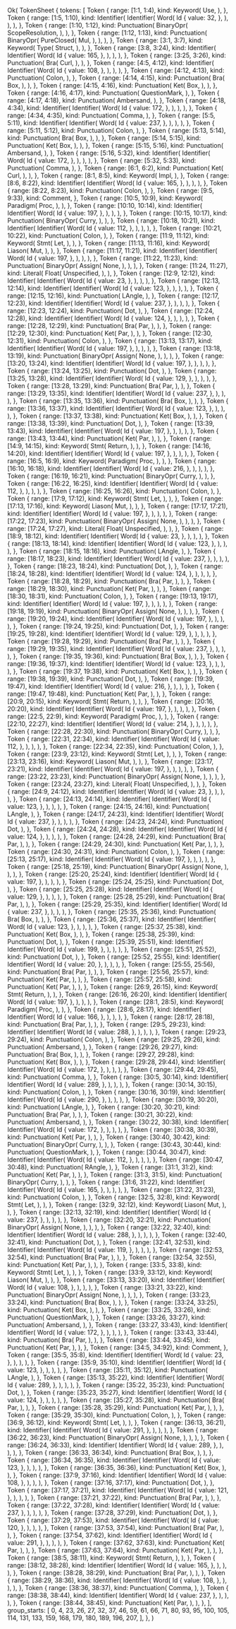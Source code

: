 Ok(
    TokenSheet {
        tokens: [
            Token {
                range: [1:1, 1:4),
                kind: Keyword(
                    Use,
                ),
            },
            Token {
                range: [1:5, 1:10),
                kind: Identifier(
                    Identifier(
                        Word(
                            Id {
                                value: 32,
                            },
                        ),
                    ),
                ),
            },
            Token {
                range: [1:10, 1:12),
                kind: Punctuation(
                    BinaryOpr(
                        ScopeResolution,
                    ),
                ),
            },
            Token {
                range: [1:12, 1:13),
                kind: Punctuation(
                    BinaryOpr(
                        PureClosed(
                            Mul,
                        ),
                    ),
                ),
            },
            Token {
                range: [3:1, 3:7),
                kind: Keyword(
                    Type(
                        Struct,
                    ),
                ),
            },
            Token {
                range: [3:8, 3:24),
                kind: Identifier(
                    Identifier(
                        Word(
                            Id {
                                value: 165,
                            },
                        ),
                    ),
                ),
            },
            Token {
                range: [3:25, 3:26),
                kind: Punctuation(
                    Bra(
                        Curl,
                    ),
                ),
            },
            Token {
                range: [4:5, 4:12),
                kind: Identifier(
                    Identifier(
                        Word(
                            Id {
                                value: 108,
                            },
                        ),
                    ),
                ),
            },
            Token {
                range: [4:12, 4:13),
                kind: Punctuation(
                    Colon,
                ),
            },
            Token {
                range: [4:14, 4:15),
                kind: Punctuation(
                    Bra(
                        Box,
                    ),
                ),
            },
            Token {
                range: [4:15, 4:16),
                kind: Punctuation(
                    Ket(
                        Box,
                    ),
                ),
            },
            Token {
                range: [4:16, 4:17),
                kind: Punctuation(
                    QuestionMark,
                ),
            },
            Token {
                range: [4:17, 4:18),
                kind: Punctuation(
                    Ambersand,
                ),
            },
            Token {
                range: [4:18, 4:34),
                kind: Identifier(
                    Identifier(
                        Word(
                            Id {
                                value: 172,
                            },
                        ),
                    ),
                ),
            },
            Token {
                range: [4:34, 4:35),
                kind: Punctuation(
                    Comma,
                ),
            },
            Token {
                range: [5:5, 5:11),
                kind: Identifier(
                    Identifier(
                        Word(
                            Id {
                                value: 237,
                            },
                        ),
                    ),
                ),
            },
            Token {
                range: [5:11, 5:12),
                kind: Punctuation(
                    Colon,
                ),
            },
            Token {
                range: [5:13, 5:14),
                kind: Punctuation(
                    Bra(
                        Box,
                    ),
                ),
            },
            Token {
                range: [5:14, 5:15),
                kind: Punctuation(
                    Ket(
                        Box,
                    ),
                ),
            },
            Token {
                range: [5:15, 5:16),
                kind: Punctuation(
                    Ambersand,
                ),
            },
            Token {
                range: [5:16, 5:32),
                kind: Identifier(
                    Identifier(
                        Word(
                            Id {
                                value: 172,
                            },
                        ),
                    ),
                ),
            },
            Token {
                range: [5:32, 5:33),
                kind: Punctuation(
                    Comma,
                ),
            },
            Token {
                range: [6:1, 6:2),
                kind: Punctuation(
                    Ket(
                        Curl,
                    ),
                ),
            },
            Token {
                range: [8:1, 8:5),
                kind: Keyword(
                    Impl,
                ),
            },
            Token {
                range: [8:6, 8:22),
                kind: Identifier(
                    Identifier(
                        Word(
                            Id {
                                value: 165,
                            },
                        ),
                    ),
                ),
            },
            Token {
                range: [8:22, 8:23),
                kind: Punctuation(
                    Colon,
                ),
            },
            Token {
                range: [9:5, 9:33),
                kind: Comment,
            },
            Token {
                range: [10:5, 10:9),
                kind: Keyword(
                    Paradigm(
                        Proc,
                    ),
                ),
            },
            Token {
                range: [10:10, 10:14),
                kind: Identifier(
                    Identifier(
                        Word(
                            Id {
                                value: 197,
                            },
                        ),
                    ),
                ),
            },
            Token {
                range: [10:15, 10:17),
                kind: Punctuation(
                    BinaryOpr(
                        Curry,
                    ),
                ),
            },
            Token {
                range: [10:18, 10:21),
                kind: Identifier(
                    Identifier(
                        Word(
                            Id {
                                value: 112,
                            },
                        ),
                    ),
                ),
            },
            Token {
                range: [10:21, 10:22),
                kind: Punctuation(
                    Colon,
                ),
            },
            Token {
                range: [11:9, 11:12),
                kind: Keyword(
                    Stmt(
                        Let,
                    ),
                ),
            },
            Token {
                range: [11:13, 11:16),
                kind: Keyword(
                    Liason(
                        Mut,
                    ),
                ),
            },
            Token {
                range: [11:17, 11:21),
                kind: Identifier(
                    Identifier(
                        Word(
                            Id {
                                value: 197,
                            },
                        ),
                    ),
                ),
            },
            Token {
                range: [11:22, 11:23),
                kind: Punctuation(
                    BinaryOpr(
                        Assign(
                            None,
                        ),
                    ),
                ),
            },
            Token {
                range: [11:24, 11:27),
                kind: Literal(
                    Float(
                        Unspecified,
                    ),
                ),
            },
            Token {
                range: [12:9, 12:12),
                kind: Identifier(
                    Identifier(
                        Word(
                            Id {
                                value: 23,
                            },
                        ),
                    ),
                ),
            },
            Token {
                range: [12:13, 12:14),
                kind: Identifier(
                    Identifier(
                        Word(
                            Id {
                                value: 123,
                            },
                        ),
                    ),
                ),
            },
            Token {
                range: [12:15, 12:16),
                kind: Punctuation(
                    LAngle,
                ),
            },
            Token {
                range: [12:17, 12:23),
                kind: Identifier(
                    Identifier(
                        Word(
                            Id {
                                value: 237,
                            },
                        ),
                    ),
                ),
            },
            Token {
                range: [12:23, 12:24),
                kind: Punctuation(
                    Dot,
                ),
            },
            Token {
                range: [12:24, 12:28),
                kind: Identifier(
                    Identifier(
                        Word(
                            Id {
                                value: 124,
                            },
                        ),
                    ),
                ),
            },
            Token {
                range: [12:28, 12:29),
                kind: Punctuation(
                    Bra(
                        Par,
                    ),
                ),
            },
            Token {
                range: [12:29, 12:30),
                kind: Punctuation(
                    Ket(
                        Par,
                    ),
                ),
            },
            Token {
                range: [12:30, 12:31),
                kind: Punctuation(
                    Colon,
                ),
            },
            Token {
                range: [13:13, 13:17),
                kind: Identifier(
                    Identifier(
                        Word(
                            Id {
                                value: 197,
                            },
                        ),
                    ),
                ),
            },
            Token {
                range: [13:18, 13:19),
                kind: Punctuation(
                    BinaryOpr(
                        Assign(
                            None,
                        ),
                    ),
                ),
            },
            Token {
                range: [13:20, 13:24),
                kind: Identifier(
                    Identifier(
                        Word(
                            Id {
                                value: 197,
                            },
                        ),
                    ),
                ),
            },
            Token {
                range: [13:24, 13:25),
                kind: Punctuation(
                    Dot,
                ),
            },
            Token {
                range: [13:25, 13:28),
                kind: Identifier(
                    Identifier(
                        Word(
                            Id {
                                value: 129,
                            },
                        ),
                    ),
                ),
            },
            Token {
                range: [13:28, 13:29),
                kind: Punctuation(
                    Bra(
                        Par,
                    ),
                ),
            },
            Token {
                range: [13:29, 13:35),
                kind: Identifier(
                    Identifier(
                        Word(
                            Id {
                                value: 237,
                            },
                        ),
                    ),
                ),
            },
            Token {
                range: [13:35, 13:36),
                kind: Punctuation(
                    Bra(
                        Box,
                    ),
                ),
            },
            Token {
                range: [13:36, 13:37),
                kind: Identifier(
                    Identifier(
                        Word(
                            Id {
                                value: 123,
                            },
                        ),
                    ),
                ),
            },
            Token {
                range: [13:37, 13:38),
                kind: Punctuation(
                    Ket(
                        Box,
                    ),
                ),
            },
            Token {
                range: [13:38, 13:39),
                kind: Punctuation(
                    Dot,
                ),
            },
            Token {
                range: [13:39, 13:43),
                kind: Identifier(
                    Identifier(
                        Word(
                            Id {
                                value: 197,
                            },
                        ),
                    ),
                ),
            },
            Token {
                range: [13:43, 13:44),
                kind: Punctuation(
                    Ket(
                        Par,
                    ),
                ),
            },
            Token {
                range: [14:9, 14:15),
                kind: Keyword(
                    Stmt(
                        Return,
                    ),
                ),
            },
            Token {
                range: [14:16, 14:20),
                kind: Identifier(
                    Identifier(
                        Word(
                            Id {
                                value: 197,
                            },
                        ),
                    ),
                ),
            },
            Token {
                range: [16:5, 16:9),
                kind: Keyword(
                    Paradigm(
                        Proc,
                    ),
                ),
            },
            Token {
                range: [16:10, 16:18),
                kind: Identifier(
                    Identifier(
                        Word(
                            Id {
                                value: 216,
                            },
                        ),
                    ),
                ),
            },
            Token {
                range: [16:19, 16:21),
                kind: Punctuation(
                    BinaryOpr(
                        Curry,
                    ),
                ),
            },
            Token {
                range: [16:22, 16:25),
                kind: Identifier(
                    Identifier(
                        Word(
                            Id {
                                value: 112,
                            },
                        ),
                    ),
                ),
            },
            Token {
                range: [16:25, 16:26),
                kind: Punctuation(
                    Colon,
                ),
            },
            Token {
                range: [17:9, 17:12),
                kind: Keyword(
                    Stmt(
                        Let,
                    ),
                ),
            },
            Token {
                range: [17:13, 17:16),
                kind: Keyword(
                    Liason(
                        Mut,
                    ),
                ),
            },
            Token {
                range: [17:17, 17:21),
                kind: Identifier(
                    Identifier(
                        Word(
                            Id {
                                value: 197,
                            },
                        ),
                    ),
                ),
            },
            Token {
                range: [17:22, 17:23),
                kind: Punctuation(
                    BinaryOpr(
                        Assign(
                            None,
                        ),
                    ),
                ),
            },
            Token {
                range: [17:24, 17:27),
                kind: Literal(
                    Float(
                        Unspecified,
                    ),
                ),
            },
            Token {
                range: [18:9, 18:12),
                kind: Identifier(
                    Identifier(
                        Word(
                            Id {
                                value: 23,
                            },
                        ),
                    ),
                ),
            },
            Token {
                range: [18:13, 18:14),
                kind: Identifier(
                    Identifier(
                        Word(
                            Id {
                                value: 123,
                            },
                        ),
                    ),
                ),
            },
            Token {
                range: [18:15, 18:16),
                kind: Punctuation(
                    LAngle,
                ),
            },
            Token {
                range: [18:17, 18:23),
                kind: Identifier(
                    Identifier(
                        Word(
                            Id {
                                value: 237,
                            },
                        ),
                    ),
                ),
            },
            Token {
                range: [18:23, 18:24),
                kind: Punctuation(
                    Dot,
                ),
            },
            Token {
                range: [18:24, 18:28),
                kind: Identifier(
                    Identifier(
                        Word(
                            Id {
                                value: 124,
                            },
                        ),
                    ),
                ),
            },
            Token {
                range: [18:28, 18:29),
                kind: Punctuation(
                    Bra(
                        Par,
                    ),
                ),
            },
            Token {
                range: [18:29, 18:30),
                kind: Punctuation(
                    Ket(
                        Par,
                    ),
                ),
            },
            Token {
                range: [18:30, 18:31),
                kind: Punctuation(
                    Colon,
                ),
            },
            Token {
                range: [19:13, 19:17),
                kind: Identifier(
                    Identifier(
                        Word(
                            Id {
                                value: 197,
                            },
                        ),
                    ),
                ),
            },
            Token {
                range: [19:18, 19:19),
                kind: Punctuation(
                    BinaryOpr(
                        Assign(
                            None,
                        ),
                    ),
                ),
            },
            Token {
                range: [19:20, 19:24),
                kind: Identifier(
                    Identifier(
                        Word(
                            Id {
                                value: 197,
                            },
                        ),
                    ),
                ),
            },
            Token {
                range: [19:24, 19:25),
                kind: Punctuation(
                    Dot,
                ),
            },
            Token {
                range: [19:25, 19:28),
                kind: Identifier(
                    Identifier(
                        Word(
                            Id {
                                value: 129,
                            },
                        ),
                    ),
                ),
            },
            Token {
                range: [19:28, 19:29),
                kind: Punctuation(
                    Bra(
                        Par,
                    ),
                ),
            },
            Token {
                range: [19:29, 19:35),
                kind: Identifier(
                    Identifier(
                        Word(
                            Id {
                                value: 237,
                            },
                        ),
                    ),
                ),
            },
            Token {
                range: [19:35, 19:36),
                kind: Punctuation(
                    Bra(
                        Box,
                    ),
                ),
            },
            Token {
                range: [19:36, 19:37),
                kind: Identifier(
                    Identifier(
                        Word(
                            Id {
                                value: 123,
                            },
                        ),
                    ),
                ),
            },
            Token {
                range: [19:37, 19:38),
                kind: Punctuation(
                    Ket(
                        Box,
                    ),
                ),
            },
            Token {
                range: [19:38, 19:39),
                kind: Punctuation(
                    Dot,
                ),
            },
            Token {
                range: [19:39, 19:47),
                kind: Identifier(
                    Identifier(
                        Word(
                            Id {
                                value: 216,
                            },
                        ),
                    ),
                ),
            },
            Token {
                range: [19:47, 19:48),
                kind: Punctuation(
                    Ket(
                        Par,
                    ),
                ),
            },
            Token {
                range: [20:9, 20:15),
                kind: Keyword(
                    Stmt(
                        Return,
                    ),
                ),
            },
            Token {
                range: [20:16, 20:20),
                kind: Identifier(
                    Identifier(
                        Word(
                            Id {
                                value: 197,
                            },
                        ),
                    ),
                ),
            },
            Token {
                range: [22:5, 22:9),
                kind: Keyword(
                    Paradigm(
                        Proc,
                    ),
                ),
            },
            Token {
                range: [22:10, 22:27),
                kind: Identifier(
                    Identifier(
                        Word(
                            Id {
                                value: 214,
                            },
                        ),
                    ),
                ),
            },
            Token {
                range: [22:28, 22:30),
                kind: Punctuation(
                    BinaryOpr(
                        Curry,
                    ),
                ),
            },
            Token {
                range: [22:31, 22:34),
                kind: Identifier(
                    Identifier(
                        Word(
                            Id {
                                value: 112,
                            },
                        ),
                    ),
                ),
            },
            Token {
                range: [22:34, 22:35),
                kind: Punctuation(
                    Colon,
                ),
            },
            Token {
                range: [23:9, 23:12),
                kind: Keyword(
                    Stmt(
                        Let,
                    ),
                ),
            },
            Token {
                range: [23:13, 23:16),
                kind: Keyword(
                    Liason(
                        Mut,
                    ),
                ),
            },
            Token {
                range: [23:17, 23:21),
                kind: Identifier(
                    Identifier(
                        Word(
                            Id {
                                value: 197,
                            },
                        ),
                    ),
                ),
            },
            Token {
                range: [23:22, 23:23),
                kind: Punctuation(
                    BinaryOpr(
                        Assign(
                            None,
                        ),
                    ),
                ),
            },
            Token {
                range: [23:24, 23:27),
                kind: Literal(
                    Float(
                        Unspecified,
                    ),
                ),
            },
            Token {
                range: [24:9, 24:12),
                kind: Identifier(
                    Identifier(
                        Word(
                            Id {
                                value: 23,
                            },
                        ),
                    ),
                ),
            },
            Token {
                range: [24:13, 24:14),
                kind: Identifier(
                    Identifier(
                        Word(
                            Id {
                                value: 123,
                            },
                        ),
                    ),
                ),
            },
            Token {
                range: [24:15, 24:16),
                kind: Punctuation(
                    LAngle,
                ),
            },
            Token {
                range: [24:17, 24:23),
                kind: Identifier(
                    Identifier(
                        Word(
                            Id {
                                value: 237,
                            },
                        ),
                    ),
                ),
            },
            Token {
                range: [24:23, 24:24),
                kind: Punctuation(
                    Dot,
                ),
            },
            Token {
                range: [24:24, 24:28),
                kind: Identifier(
                    Identifier(
                        Word(
                            Id {
                                value: 124,
                            },
                        ),
                    ),
                ),
            },
            Token {
                range: [24:28, 24:29),
                kind: Punctuation(
                    Bra(
                        Par,
                    ),
                ),
            },
            Token {
                range: [24:29, 24:30),
                kind: Punctuation(
                    Ket(
                        Par,
                    ),
                ),
            },
            Token {
                range: [24:30, 24:31),
                kind: Punctuation(
                    Colon,
                ),
            },
            Token {
                range: [25:13, 25:17),
                kind: Identifier(
                    Identifier(
                        Word(
                            Id {
                                value: 197,
                            },
                        ),
                    ),
                ),
            },
            Token {
                range: [25:18, 25:19),
                kind: Punctuation(
                    BinaryOpr(
                        Assign(
                            None,
                        ),
                    ),
                ),
            },
            Token {
                range: [25:20, 25:24),
                kind: Identifier(
                    Identifier(
                        Word(
                            Id {
                                value: 197,
                            },
                        ),
                    ),
                ),
            },
            Token {
                range: [25:24, 25:25),
                kind: Punctuation(
                    Dot,
                ),
            },
            Token {
                range: [25:25, 25:28),
                kind: Identifier(
                    Identifier(
                        Word(
                            Id {
                                value: 129,
                            },
                        ),
                    ),
                ),
            },
            Token {
                range: [25:28, 25:29),
                kind: Punctuation(
                    Bra(
                        Par,
                    ),
                ),
            },
            Token {
                range: [25:29, 25:35),
                kind: Identifier(
                    Identifier(
                        Word(
                            Id {
                                value: 237,
                            },
                        ),
                    ),
                ),
            },
            Token {
                range: [25:35, 25:36),
                kind: Punctuation(
                    Bra(
                        Box,
                    ),
                ),
            },
            Token {
                range: [25:36, 25:37),
                kind: Identifier(
                    Identifier(
                        Word(
                            Id {
                                value: 123,
                            },
                        ),
                    ),
                ),
            },
            Token {
                range: [25:37, 25:38),
                kind: Punctuation(
                    Ket(
                        Box,
                    ),
                ),
            },
            Token {
                range: [25:38, 25:39),
                kind: Punctuation(
                    Dot,
                ),
            },
            Token {
                range: [25:39, 25:51),
                kind: Identifier(
                    Identifier(
                        Word(
                            Id {
                                value: 199,
                            },
                        ),
                    ),
                ),
            },
            Token {
                range: [25:51, 25:52),
                kind: Punctuation(
                    Dot,
                ),
            },
            Token {
                range: [25:52, 25:55),
                kind: Identifier(
                    Identifier(
                        Word(
                            Id {
                                value: 20,
                            },
                        ),
                    ),
                ),
            },
            Token {
                range: [25:55, 25:56),
                kind: Punctuation(
                    Bra(
                        Par,
                    ),
                ),
            },
            Token {
                range: [25:56, 25:57),
                kind: Punctuation(
                    Ket(
                        Par,
                    ),
                ),
            },
            Token {
                range: [25:57, 25:58),
                kind: Punctuation(
                    Ket(
                        Par,
                    ),
                ),
            },
            Token {
                range: [26:9, 26:15),
                kind: Keyword(
                    Stmt(
                        Return,
                    ),
                ),
            },
            Token {
                range: [26:16, 26:20),
                kind: Identifier(
                    Identifier(
                        Word(
                            Id {
                                value: 197,
                            },
                        ),
                    ),
                ),
            },
            Token {
                range: [28:1, 28:5),
                kind: Keyword(
                    Paradigm(
                        Proc,
                    ),
                ),
            },
            Token {
                range: [28:6, 28:17),
                kind: Identifier(
                    Identifier(
                        Word(
                            Id {
                                value: 166,
                            },
                        ),
                    ),
                ),
            },
            Token {
                range: [28:17, 28:18),
                kind: Punctuation(
                    Bra(
                        Par,
                    ),
                ),
            },
            Token {
                range: [29:5, 29:23),
                kind: Identifier(
                    Identifier(
                        Word(
                            Id {
                                value: 288,
                            },
                        ),
                    ),
                ),
            },
            Token {
                range: [29:23, 29:24),
                kind: Punctuation(
                    Colon,
                ),
            },
            Token {
                range: [29:25, 29:26),
                kind: Punctuation(
                    Ambersand,
                ),
            },
            Token {
                range: [29:26, 29:27),
                kind: Punctuation(
                    Bra(
                        Box,
                    ),
                ),
            },
            Token {
                range: [29:27, 29:28),
                kind: Punctuation(
                    Ket(
                        Box,
                    ),
                ),
            },
            Token {
                range: [29:28, 29:44),
                kind: Identifier(
                    Identifier(
                        Word(
                            Id {
                                value: 172,
                            },
                        ),
                    ),
                ),
            },
            Token {
                range: [29:44, 29:45),
                kind: Punctuation(
                    Comma,
                ),
            },
            Token {
                range: [30:5, 30:14),
                kind: Identifier(
                    Identifier(
                        Word(
                            Id {
                                value: 289,
                            },
                        ),
                    ),
                ),
            },
            Token {
                range: [30:14, 30:15),
                kind: Punctuation(
                    Colon,
                ),
            },
            Token {
                range: [30:16, 30:19),
                kind: Identifier(
                    Identifier(
                        Word(
                            Id {
                                value: 290,
                            },
                        ),
                    ),
                ),
            },
            Token {
                range: [30:19, 30:20),
                kind: Punctuation(
                    LAngle,
                ),
            },
            Token {
                range: [30:20, 30:21),
                kind: Punctuation(
                    Bra(
                        Par,
                    ),
                ),
            },
            Token {
                range: [30:21, 30:22),
                kind: Punctuation(
                    Ambersand,
                ),
            },
            Token {
                range: [30:22, 30:38),
                kind: Identifier(
                    Identifier(
                        Word(
                            Id {
                                value: 172,
                            },
                        ),
                    ),
                ),
            },
            Token {
                range: [30:38, 30:39),
                kind: Punctuation(
                    Ket(
                        Par,
                    ),
                ),
            },
            Token {
                range: [30:40, 30:42),
                kind: Punctuation(
                    BinaryOpr(
                        Curry,
                    ),
                ),
            },
            Token {
                range: [30:43, 30:44),
                kind: Punctuation(
                    QuestionMark,
                ),
            },
            Token {
                range: [30:44, 30:47),
                kind: Identifier(
                    Identifier(
                        Word(
                            Id {
                                value: 112,
                            },
                        ),
                    ),
                ),
            },
            Token {
                range: [30:47, 30:48),
                kind: Punctuation(
                    RAngle,
                ),
            },
            Token {
                range: [31:1, 31:2),
                kind: Punctuation(
                    Ket(
                        Par,
                    ),
                ),
            },
            Token {
                range: [31:3, 31:5),
                kind: Punctuation(
                    BinaryOpr(
                        Curry,
                    ),
                ),
            },
            Token {
                range: [31:6, 31:22),
                kind: Identifier(
                    Identifier(
                        Word(
                            Id {
                                value: 165,
                            },
                        ),
                    ),
                ),
            },
            Token {
                range: [31:22, 31:23),
                kind: Punctuation(
                    Colon,
                ),
            },
            Token {
                range: [32:5, 32:8),
                kind: Keyword(
                    Stmt(
                        Let,
                    ),
                ),
            },
            Token {
                range: [32:9, 32:12),
                kind: Keyword(
                    Liason(
                        Mut,
                    ),
                ),
            },
            Token {
                range: [32:13, 32:19),
                kind: Identifier(
                    Identifier(
                        Word(
                            Id {
                                value: 237,
                            },
                        ),
                    ),
                ),
            },
            Token {
                range: [32:20, 32:21),
                kind: Punctuation(
                    BinaryOpr(
                        Assign(
                            None,
                        ),
                    ),
                ),
            },
            Token {
                range: [32:22, 32:40),
                kind: Identifier(
                    Identifier(
                        Word(
                            Id {
                                value: 288,
                            },
                        ),
                    ),
                ),
            },
            Token {
                range: [32:40, 32:41),
                kind: Punctuation(
                    Dot,
                ),
            },
            Token {
                range: [32:41, 32:53),
                kind: Identifier(
                    Identifier(
                        Word(
                            Id {
                                value: 119,
                            },
                        ),
                    ),
                ),
            },
            Token {
                range: [32:53, 32:54),
                kind: Punctuation(
                    Bra(
                        Par,
                    ),
                ),
            },
            Token {
                range: [32:54, 32:55),
                kind: Punctuation(
                    Ket(
                        Par,
                    ),
                ),
            },
            Token {
                range: [33:5, 33:8),
                kind: Keyword(
                    Stmt(
                        Let,
                    ),
                ),
            },
            Token {
                range: [33:9, 33:12),
                kind: Keyword(
                    Liason(
                        Mut,
                    ),
                ),
            },
            Token {
                range: [33:13, 33:20),
                kind: Identifier(
                    Identifier(
                        Word(
                            Id {
                                value: 108,
                            },
                        ),
                    ),
                ),
            },
            Token {
                range: [33:21, 33:22),
                kind: Punctuation(
                    BinaryOpr(
                        Assign(
                            None,
                        ),
                    ),
                ),
            },
            Token {
                range: [33:23, 33:24),
                kind: Punctuation(
                    Bra(
                        Box,
                    ),
                ),
            },
            Token {
                range: [33:24, 33:25),
                kind: Punctuation(
                    Ket(
                        Box,
                    ),
                ),
            },
            Token {
                range: [33:25, 33:26),
                kind: Punctuation(
                    QuestionMark,
                ),
            },
            Token {
                range: [33:26, 33:27),
                kind: Punctuation(
                    Ambersand,
                ),
            },
            Token {
                range: [33:27, 33:43),
                kind: Identifier(
                    Identifier(
                        Word(
                            Id {
                                value: 172,
                            },
                        ),
                    ),
                ),
            },
            Token {
                range: [33:43, 33:44),
                kind: Punctuation(
                    Bra(
                        Par,
                    ),
                ),
            },
            Token {
                range: [33:44, 33:45),
                kind: Punctuation(
                    Ket(
                        Par,
                    ),
                ),
            },
            Token {
                range: [34:5, 34:92),
                kind: Comment,
            },
            Token {
                range: [35:5, 35:8),
                kind: Identifier(
                    Identifier(
                        Word(
                            Id {
                                value: 23,
                            },
                        ),
                    ),
                ),
            },
            Token {
                range: [35:9, 35:10),
                kind: Identifier(
                    Identifier(
                        Word(
                            Id {
                                value: 123,
                            },
                        ),
                    ),
                ),
            },
            Token {
                range: [35:11, 35:12),
                kind: Punctuation(
                    LAngle,
                ),
            },
            Token {
                range: [35:13, 35:22),
                kind: Identifier(
                    Identifier(
                        Word(
                            Id {
                                value: 289,
                            },
                        ),
                    ),
                ),
            },
            Token {
                range: [35:22, 35:23),
                kind: Punctuation(
                    Dot,
                ),
            },
            Token {
                range: [35:23, 35:27),
                kind: Identifier(
                    Identifier(
                        Word(
                            Id {
                                value: 124,
                            },
                        ),
                    ),
                ),
            },
            Token {
                range: [35:27, 35:28),
                kind: Punctuation(
                    Bra(
                        Par,
                    ),
                ),
            },
            Token {
                range: [35:28, 35:29),
                kind: Punctuation(
                    Ket(
                        Par,
                    ),
                ),
            },
            Token {
                range: [35:29, 35:30),
                kind: Punctuation(
                    Colon,
                ),
            },
            Token {
                range: [36:9, 36:12),
                kind: Keyword(
                    Stmt(
                        Let,
                    ),
                ),
            },
            Token {
                range: [36:13, 36:21),
                kind: Identifier(
                    Identifier(
                        Word(
                            Id {
                                value: 291,
                            },
                        ),
                    ),
                ),
            },
            Token {
                range: [36:22, 36:23),
                kind: Punctuation(
                    BinaryOpr(
                        Assign(
                            None,
                        ),
                    ),
                ),
            },
            Token {
                range: [36:24, 36:33),
                kind: Identifier(
                    Identifier(
                        Word(
                            Id {
                                value: 289,
                            },
                        ),
                    ),
                ),
            },
            Token {
                range: [36:33, 36:34),
                kind: Punctuation(
                    Bra(
                        Box,
                    ),
                ),
            },
            Token {
                range: [36:34, 36:35),
                kind: Identifier(
                    Identifier(
                        Word(
                            Id {
                                value: 123,
                            },
                        ),
                    ),
                ),
            },
            Token {
                range: [36:35, 36:36),
                kind: Punctuation(
                    Ket(
                        Box,
                    ),
                ),
            },
            Token {
                range: [37:9, 37:16),
                kind: Identifier(
                    Identifier(
                        Word(
                            Id {
                                value: 108,
                            },
                        ),
                    ),
                ),
            },
            Token {
                range: [37:16, 37:17),
                kind: Punctuation(
                    Dot,
                ),
            },
            Token {
                range: [37:17, 37:21),
                kind: Identifier(
                    Identifier(
                        Word(
                            Id {
                                value: 121,
                            },
                        ),
                    ),
                ),
            },
            Token {
                range: [37:21, 37:22),
                kind: Punctuation(
                    Bra(
                        Par,
                    ),
                ),
            },
            Token {
                range: [37:22, 37:28),
                kind: Identifier(
                    Identifier(
                        Word(
                            Id {
                                value: 237,
                            },
                        ),
                    ),
                ),
            },
            Token {
                range: [37:28, 37:29),
                kind: Punctuation(
                    Dot,
                ),
            },
            Token {
                range: [37:29, 37:53),
                kind: Identifier(
                    Identifier(
                        Word(
                            Id {
                                value: 120,
                            },
                        ),
                    ),
                ),
            },
            Token {
                range: [37:53, 37:54),
                kind: Punctuation(
                    Bra(
                        Par,
                    ),
                ),
            },
            Token {
                range: [37:54, 37:62),
                kind: Identifier(
                    Identifier(
                        Word(
                            Id {
                                value: 291,
                            },
                        ),
                    ),
                ),
            },
            Token {
                range: [37:62, 37:63),
                kind: Punctuation(
                    Ket(
                        Par,
                    ),
                ),
            },
            Token {
                range: [37:63, 37:64),
                kind: Punctuation(
                    Ket(
                        Par,
                    ),
                ),
            },
            Token {
                range: [38:5, 38:11),
                kind: Keyword(
                    Stmt(
                        Return,
                    ),
                ),
            },
            Token {
                range: [38:12, 38:28),
                kind: Identifier(
                    Identifier(
                        Word(
                            Id {
                                value: 165,
                            },
                        ),
                    ),
                ),
            },
            Token {
                range: [38:28, 38:29),
                kind: Punctuation(
                    Bra(
                        Par,
                    ),
                ),
            },
            Token {
                range: [38:29, 38:36),
                kind: Identifier(
                    Identifier(
                        Word(
                            Id {
                                value: 108,
                            },
                        ),
                    ),
                ),
            },
            Token {
                range: [38:36, 38:37),
                kind: Punctuation(
                    Comma,
                ),
            },
            Token {
                range: [38:38, 38:44),
                kind: Identifier(
                    Identifier(
                        Word(
                            Id {
                                value: 237,
                            },
                        ),
                    ),
                ),
            },
            Token {
                range: [38:44, 38:45),
                kind: Punctuation(
                    Ket(
                        Par,
                    ),
                ),
            },
        ],
        group_starts: [
            0,
            4,
            23,
            26,
            27,
            32,
            37,
            46,
            59,
            61,
            66,
            71,
            80,
            93,
            95,
            100,
            105,
            114,
            131,
            133,
            159,
            168,
            179,
            180,
            189,
            196,
            207,
        ],
    },
)